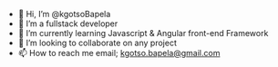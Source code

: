 - 👋 Hi, I’m @kgotsoBapela
- 👀 I’m a fullstack developer
- 🌱 I’m currently learning Javascript & Angular front-end Framework
- 💞️ I’m looking to collaborate on any project
- 📫 How to reach me email; kgotso.bapela@gmail.com

<!---
kgotsoBapela/kgotsoBapela is a ✨ special ✨ repository because its `README.md` (this file) appears on your GitHub profile.
You can click the Preview link to take a look at your changes.
--->
